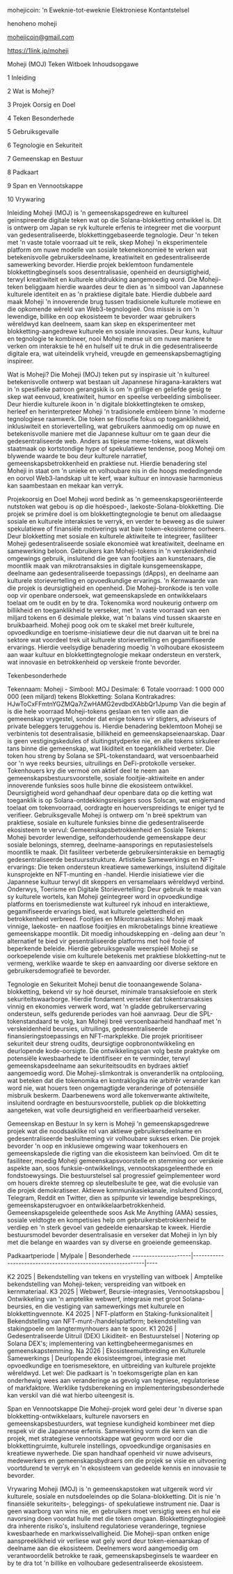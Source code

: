 mohejicoin: 'n Eweknie-tot-eweknie Elektroniese Kontantstelsel

henoheno moheji

mohejicoin@gmail.com

https://1link.jp/moheji

Moheji (MOJ) Teken Witboek Inhoudsopgawe

1 Inleiding

2 Wat is Moheji?

3 Projek Oorsig en Doel

4 Teken Besonderhede

5 Gebruiksgevalle

6 Tegnologie en Sekuriteit

7 Gemeenskap en Bestuur

8 Padkaart

9 Span en Vennootskappe

10 Vrywaring

Inleiding Moheji (MOJ) is 'n gemeenskapsgedrewe en kultureel geïnspireerde digitale teken wat op die Solana-blokketting ontwikkel is. Dit is ontwerp om Japan se ryk kulturele erfenis te integreer met die voorpunt van gedesentraliseerde, blokkettinggebaseerde tegnologie. Deur 'n teken met 'n vaste totale voorraad uit te reik, skep Moheji 'n eksperimentele platform om nuwe modelle van sosiale tekenekonomieë te verken wat betekenisvolle gebruikersdeelname, kreatiwiteit en gedesentraliseerde samewerking bevorder. Hierdie projek beklemtoon fundamentele blokkettingbeginsels soos desentralisasie, openheid en deursigtigheid, terwyl kreatiwiteit en kulturele uitdrukking aangemoedig word. Die Moheji-teken beliggaam hierdie waardes deur te dien as 'n simbool van Japannese kulturele identiteit en as 'n praktiese digitale bate. Hierdie dubbele aard maak Moheji 'n innoverende brug tussen tradisionele kulturele motiewe en die opkomende wêreld van Web3-tegnologieë. Ons missie is om 'n lewendige, billike en oop ekosisteem te bevorder waar gebruikers wêreldwyd kan deelneem, saam kan skep en eksperimenteer met blokketting-aangedrewe kulturele en sosiale innovasies. Deur kuns, kultuur en tegnologie te kombineer, nooi Moheji mense uit om nuwe maniere te verken om interaksie te hê en hulself uit te druk in die gedesentraliseerde digitale era, wat uiteindelik vryheid, vreugde en gemeenskapsbemagtiging inspireer.

Wat is Moheji? Die Moheji (MOJ) teken put sy inspirasie uit 'n kultureel betekenisvolle ontwerp wat bestaan ​​uit Japannese hiragana-karakters wat in 'n spesifieke patroon gerangskik is om 'n grillige en geliefde gesig te skep wat eenvoud, kreatiwiteit, humor en speelse verbeelding simboliseer. Deur hierdie kulturele ikoon in 'n digitale blokkettingteken te omskep, herleef en herinterpreteer Moheji 'n tradisionele embleem binne 'n moderne tegnologiese raamwerk. Die token se filosofie fokus op toeganklikheid, inklusiwiteit en storievertelling, wat gebruikers aanmoedig om op nuwe en betekenisvolle maniere met die Japannese kultuur om te gaan deur die gedesentraliseerde web. Anders as tipiese meme-tokens, wat dikwels staatmaak op kortstondige hype of spekulatiewe tendense, poog Moheji om blywende waarde te bou deur kulturele narratief, gemeenskapsbetrokkenheid en praktiese nut. Hierdie benadering stel Moheji in staat om 'n unieke en volhoubare nis in die hoogs mededingende en oorvol Web3-landskap uit te kerf, waar kultuur en innovasie harmonieus kan saambestaan ​​en mekaar kan verryk.

Projekoorsig en Doel Moheji word bedink as 'n gemeenskapsgeoriënteerde nutstoken wat gebou is op die hoëspoed-, laekoste-Solana-blokketting. Die projek se primêre doel is om blokkettingtegnologie te benut om alledaagse sosiale en kulturele interaksies te verryk, en verder te beweeg as die suiwer spekulatiewe of finansiële motiverings wat baie token-ekosisteme oorheers. Deur blokketting met sosiale en kulturele aktiwiteite te integreer, fasiliteer Moheji gedesentraliseerde sosiale ekonomieë wat kreatiwiteit, deelname en samewerking beloon. Gebruikers kan Moheji-tokens in 'n verskeidenheid omgewings gebruik, insluitend die gee van fooitjies aan kunstenaars, die moontlik maak van mikrotransaksies in digitale kunsgemeenskappe, deelname aan gedesentraliseerde toepassings (dApps), en deelname aan kulturele storievertelling en opvoedkundige ervarings. 'n Kernwaarde van die projek is deursigtigheid en openheid. Die Moheji-bronkode is ten volle oop vir openbare ondersoek, wat gemeenskapslede en ontwikkelaars toelaat om te oudit en by te dra. Tokenomika word noukeurig ontwerp om billikheid en toeganklikheid te verseker, met 'n vaste voorraad van een miljard tokens en 6 desimale plekke, wat 'n balans vind tussen skaarste en bruikbaarheid. Moheji poog ook om te skakel met breër kulturele, opvoedkundige en toerisme-inisiatiewe deur die nut daarvan uit te brei na sektore wat voordeel trek uit kulturele storievertelling en gegamifiseerde ervarings. Hierdie veelsydige benadering moedig 'n volhoubare ekosisteem aan waar kultuur en blokkettingtegnologie mekaar ondersteun en versterk, wat innovasie en betrokkenheid op verskeie fronte bevorder.

Tekenbesonderhede

Tekennaam: Moheji - Simbool: MOJ
Desimale: 6
Totale voorraad: 1 000 000 000 (een miljard) tekens
Blokketting: Solana
Kontrakadres: HJwToCxFFmtnYGZMQa7rZwHAMG2evdbdXAbbQr1Jpump
Van die begin af is die hele voorraad Moheji-tokens geslaan en ten volle aan die gemeenskap vrygestel, sonder dat enige tokens vir stigters, adviseurs of private beleggers teruggehou is. Hierdie benadering beklemtoon Moheji se verbintenis tot desentralisasie, billikheid en gemeenskapseienaarskap. Daar is geen vestigingskedules of sluitingstydperke nie, en alle tokens sirkuleer tans binne die gemeenskap, wat likiditeit en toeganklikheid verbeter. Die token hou streng by Solana se SPL-tokenstandaard, wat versoenbaarheid oor 'n wye reeks beursies, uitruilings en DeFi-protokolle verseker. Tokenhouers kry die vermoë om aktief deel te neem aan gemeenskapsbestuursvoorstelle, sosiale fooitjie-aktiwiteite en ander innoverende funksies soos hulle binne die ekosisteem ontwikkel. Deursigtigheid word gehandhaaf deur openbare data op die ketting wat toeganklik is op Solana-ontdekkingsreisigers soos Solscan, wat enigiemand toelaat om tokenvoorraad, oordragte en houerverspreidings te eniger tyd te verifieer. Gebruiksgevalle Moheji is ontwerp om 'n breë spektrum van praktiese, sosiale en kulturele funksies binne die gedesentraliseerde ekosisteem te vervul:
Gemeenskapsbetrokkenheid en Sosiale Tekens: Moheji bevorder lewendige, selfonderhoudende gemeenskappe deur sosiale belonings, stemreg, deelname-aansporings en reputasiestelsels moontlik te maak. Dit fasiliteer verbeterde gebruikersinteraksie en bemagtig gedesentraliseerde bestuursstrukture.
Artistieke Samewerkings en NFT-ervarings: Die teken ondersteun kreatiewe samewerkings, insluitend digitale kunsprojekte en NFT-munting en -handel. Hierdie inisiatiewe vier die Japannese kultuur terwyl dit skeppers en versamelaars wêreldwyd verbind.
Onderwys, Toerisme en Digitale Storievertelling: Deur gebruik te maak van sy kulturele wortels, kan Moheji geïntegreer word in opvoedkundige platforms en toerismedienste wat kultureel ryk inhoud en interaktiewe, gegamifiseerde ervarings bied, wat kulturele geletterdheid en betrokkenheid verbreed.
Fooitjies en Mikrotransaksies: Moheji maak vinnige, laekoste- en naatlose fooitjies en mikrobetalings binne kreatiewe gemeenskappe moontlik. Dit moedig inhoudskepping en -deling aan deur 'n alternatief te bied vir gesentraliseerde platforms met hoë fooie of beperkende beleide. Hierdie gebruiksgevalle weerspieël Moheji se oorkoepelende visie om kulturele betekenis met praktiese blokketting-nut te vermeng, werklike waarde te skep en aanvaarding oor diverse sektore en gebruikersdemografieë te bevorder.

Tegnologie en Sekuriteit Moheji benut die toonaangewende Solana-blokketting, bekend vir sy hoë deurset, minimale transaksiefooie en sterk sekuriteitswaarborge. Hierdie fondament verseker dat tokentransaksies vinnig en ekonomies verwerk word, wat 'n gladde gebruikerservaring ondersteun, selfs gedurende periodes van hoë aanvraag. Deur die SPL-tokenstandaard te volg, kan Moheji breë versoenbaarheid handhaaf met 'n verskeidenheid beursies, uitruilings, gedesentraliseerde finansieringstoepassings en NFT-markplekke. Die projek prioritiseer sekuriteit deur streng oudits, deursigtige oopbronontwikkeling en deurlopende kode-oorsigte. Die ontwikkelingspan volg beste praktyke om potensiële kwesbaarhede te identifiseer en te verminder, terwyl gemeenskapsdeelname aan sekuriteitsoudits en bydraes aktief aangemoedig word. Die Moheji-slimkontrak is onveranderlik na ontplooiing, wat beteken dat die tokenomika en kontraklogika nie arbitrêr verander kan word nie, wat houers teen ongemagtigde veranderinge of potensiële misbruik beskerm. Daarbenewens word alle tokenverwante aktiwiteite, insluitend oordragte en bestuursvoorstelle, publiek op die blokketting aangeteken, wat volle deursigtigheid en verifieerbaarheid verseker.

Gemeenskap en Bestuur In sy kern is Moheji 'n gemeenskapsgedrewe projek wat die noodsaaklike rol van aktiewe gebruikersdeelname en gedesentraliseerde besluitneming vir volhoubare sukses erken. Die projek bevorder 'n oop en inklusiewe omgewing waar tokenhouers en gemeenskapslede die rigting van die ekosisteem kan beïnvloed. Om dit te fasiliteer, moedig Moheji gemeenskapsvoorstelle en stemming oor verskeie aspekte aan, soos funksie-ontwikkelings, vennootskapsgeleenthede en fondstoewysings. Die bestuurstelsel sal progressief geïmplementeer word om houers direkte stemreg op sleutelbesluite te gee, wat die evolusie van die projek demokratiseer. Aktiewe kommunikasiekanale, insluitend Discord, Telegram, Reddit en Twitter, dien as spilpunte vir lewendige besprekings, gemeenskapsterugvoer en ontwikkelaarbetrokkenheid. Gemeenskapsgeleide geleenthede soos Ask Me Anything (AMA) sessies, sosiale veldtogte en kompetisies help om gebruikersbetrokkenheid te verdiep en 'n sterk gevoel van gedeelde eienaarskap te kweek. Hierdie bestuursmodel bevorder desentralisasie en verseker dat Moheji in lyn bly met die belange en waardes van sy diverse en groeiende gemeenskap.

Padkaartperiode | Mylpale | Besonderhede ---------------------|------------------------------------------------------------|----

K2 2025 | Bekendstelling van tekens en vrystelling van witboek | Amptelike bekendstelling van Moheji-teken; verspreiding van witboek en kernmateriaal. K3 2025 | Webwerf, Beursie-integrasies, Vennootskapsbou | Ontwikkeling van 'n amptelike webwerf, integrasie met groot Solana-beursies, en die vestiging van samewerkings met kulturele en blokkettingvennote. K4 2025 | NFT-platform en Staking-funksionaliteit | Bekendstelling van NFT-munt-/handelsplatform; bekendstelling van stakingpoele om langtermynhouers aan te spoor. K1 2026 | Gedesentraliseerde Uitruil (DEX) Likiditeit- en Bestuurstelsel | Notering op Solana DEX's; implementering van kettingbeheermeganismes en gemeenskapstemming. Na 2026 | Ekosisteemuitbreiding en Kulturele Samewerkings | Deurlopende ekosisteemgroei, integrasie met opvoedkundige en toerismesektore, en uitbreiding van kulturele projekte wêreldwyd. Let wel: Die padkaart is 'n toekomsgerigte plan en kan onderhewig wees aan veranderinge as gevolg van tegniese, regulatoriese of markfaktore. Werklike tydsberekening en implementeringsbesonderhede kan verskil van dié wat hierbo uiteengesit is.

Span en Vennootskappe Die Moheji-projek word gelei deur 'n diverse span blokketting-ontwikkelaars, kulturele navorsers en gemeenskapsbestuurders, wat tegniese kundigheid kombineer met diep respek vir die Japannese erfenis. Samewerking vorm die kern van die projek, met strategiese vennootskappe wat gevorm word oor die blokkettingruimte, kulturele instellings, opvoedkundige organisasies en kreatiewe nywerhede. Die span handhaaf openheid vir nuwe adviseurs, medewerkers en gemeenskapsbydraers om die projek se visie en uitvoering voortdurend te verryk en 'n ekosisteem van gedeelde kennis en innovasie te bevorder.

Vrywaring Moheji (MOJ) is 'n gemeenskapstoken wat uitgereik word vir kulturele, sosiale en nutsdoeleindes op die Solana-blokketting. Dit is nie 'n finansiële sekuriteits-, beleggings- of spekulatiewe instrument nie. Daar is geen waarborg van wins nie, en gebruikers moet versigtig wees en hul eie navorsing doen voordat hulle met die token omgaan. Blokkettingtegnologieë dra inherente risiko's, insluitend regulatoriese veranderinge, tegniese kwesbaarhede en markwisselvalligheid. Die Moheji-span ontken enige aanspreeklikheid vir verliese wat gely word deur token-eienaarskap of deelname aan die ekosisteem. Deelnemers word aangemoedig om verantwoordelik betrokke te raak, gemeenskapsbeginsels te waardeer en by te dra tot 'n billike en volhoubare gedesentraliseerde ekosisteem.
